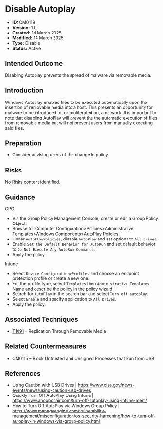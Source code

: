 # Disable Autoplay

* **ID:** CM0119
* **Version:** 1.0
* **Created:** 14 March 2025
* **Modified:** 14 March 2025
* **Type:** Disable
* **Status:** Active

## Intended Outcome

Disabling Autoplay prevents the spread of malware via removable media. 

## Introduction

Windows Autoplay enables files to be executed automatically upon the insertion of removable media into a host. This presents an opportunity for malware to be introduced to, or proliferated on, a network. It is important to note that disabling AutoPlay will prevent the the automatic execution of files from removable media but will not prevent users from manually executing said files.   

## Preparation

-	Consider advising users of the change in policy. 

## Risks

No Risks content identified. 

## Guidance

GPO
-	Via the Group Policy Management Console, create or edit a Group Policy Object.
-	Browse to `Computer Configuration>Policies>Administrative Templates>Windows Components>AutoPlay Policies.
-	Under `AutoPlayPolicies`, disable `AutoPlay` and set options to `All Drives`. 
-	Enable `Set the Default Behavior for AutoRun` and set default behavior to `Do Not Execute Any AutoRun Commands`.  
-	Apply the policy.

Intune
-	Select `Device Configuration>Profiles` and choose an endpoint protection profile or create a new one.
-	For the profile type, select `Templates` then `Administrative Templates`.  Name and describe the policy in the policy wizard.
-	Search for `AutoPlay` in the search bar and select `Turn off autoplay`. 
-	Select `Enable` and specify application to `All Drives`. 
-	Apply the policy.

## Associated Techniques

-	[T1091](https://attack.mitre.org/techniques/T1091/) – Replication Through Removable Media

## Related Countermeasures

-	 CM0115 – Block Untrusted and Unsigned Processes that Run from USB

## References

-	Using Caution with USB Drives | <https://www.cisa.gov/news-events/news/using-caution-usb-drives>
-   Quickly Turn Off AutoPlay Using Intune | <https://www.anoopcnair.com/turn-off-autoplay-using-intune-mem/>
-   How to Turn Off AutoPlay via Windows Group Policy | <https://www.manageengine.com/vulnerability-management/misconfiguration/os-security-hardening/how-to-turn-off-autoplay-in-windows-via-group-policy.html>
